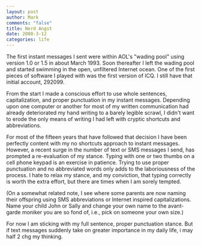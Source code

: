 ```yaml
--- 
layout: post
author: Mark
comments: "false"
title: Nerd Angst
date: 2008-3-12
categories: life
---
```

The first instant messages I sent were within AOL's "wading pool" using version 1.0 or 1.5 in about March 1993.  Soon thereafter I left the wading pool and started swimming in the open, unfiltered Internet ocean.  One of the first pieces of software I played with was the first version of ICQ.  I still have that initial account, 292099.

From the start I made a conscious effort to use whole sentences, capitalization, and proper punctuation in my instant messages.  Depending upon one computer or another for most of my written communication had already deteriorated my hand writing to a barely legible scrawl, I didn't want to erode the only means of writing I had left with cryptic shortcuts and abbreviations.

For most of the fifteen years that have followed that decision I have been perfectly content with my no shortcuts approach to instant messages.  However, a recent surge in the number of text or SMS messages I send, has prompted a re-evaluation of my stance.  Typing with one or two thumbs on a cell phone keypad is an exercise in patience.  Trying to use proper punctuation and no abbreviated words only adds to the laboriousness of the process.  I hate to relax my stance, and my conviction, that typing correctly is worth the extra effort, but there are times when I am sorely tempted.

(On a somewhat related note, I see where some parents are now naming their offspring using SMS abbreviations or Internet inspired capitalizations.  Name your child John or Sally and change your own name to the avant-garde moniker you are so fond of, i.e., pick on someone your own size.)

For now I am sticking with my full sentence, proper punctuation stance.  But if text messages suddenly take on greater importance in my daily life, i may half 2 chg my thinking.
